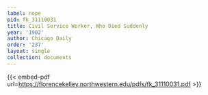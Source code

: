 ```yaml
---
label: nope
pid: fk_31110031
title: Civil Service Worker, Who Died Suddenly
year: '1902'
author: Chicago Daily
order: '237'
layout: single
collection: documents
---
```



{{< embed-pdf url=https://florencekelley.northwestern.edu/pdfs/fk_31110031.pdf >}}